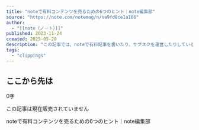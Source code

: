 ```yaml
---
title: "noteで有料コンテンツを売るための6つのヒント｜note編集部"
source: "https://note.com/notemag/n/na9fd8ce1a166"
author:
  - "[[note（ノート）]]"
published: 2023-11-24
created: 2025-05-20
description: "この記事では、noteで有料記事を書いたり、サブスクを運営したりしているクリエイターのみなさんに向けて、コンテンツの「売り方」のヒントをお届けします。  どんなに良いコンテンツでも、購入前に読者に価値が伝わらなければお金を払っていただけません。自分のコンテンツの価値を伝える工夫を意識してみましょう。  1.記事を買うと「なにが得られるか」を明確にしよう  無料部分では「記事を購入するとなにが得られるか」、あるいは「サブスクに入るとどんなコンテンツが楽しめるか」を明示しましょう。  専門的な情報やノウハウを発信するのであれば「著者のあなたがどんな人物なのか」も重要です。以下のような内容を"
tags:
  - "clippings"
---
```

## ここから先は

0字

この記事は現在販売されていません

noteで有料コンテンツを売るための6つのヒント｜note編集部